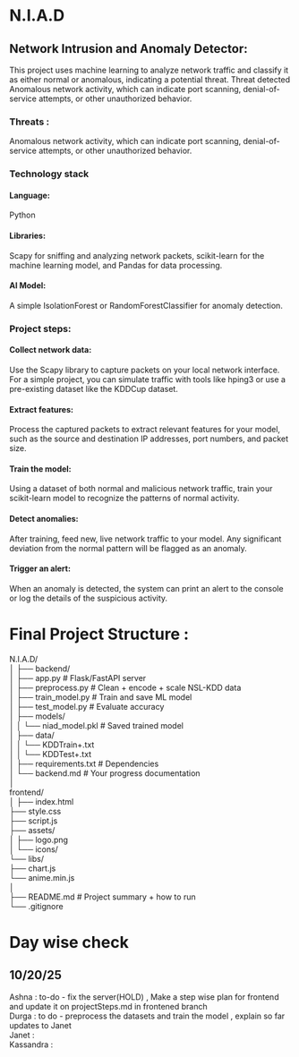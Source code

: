 # N.I.A.D
## Network Intrusion and Anomaly Detector:
This project uses machine learning to analyze network traffic and classify it as either normal or anomalous, indicating a potential threat.  Threat detected Anomalous network activity, which can indicate port scanning, denial-of-service attempts, or other unauthorized behavior. 

### Threats : </br>
Anomalous network activity, which can indicate port scanning, denial-of-service attempts, or other unauthorized behavior. </br>

### Technology stack </br> 
#### Language: 
Python </br> 
#### Libraries: 
Scapy for sniffing and analyzing network packets, scikit-learn for the machine learning model, and Pandas for data processing. </br> 
#### AI Model: 
A simple IsolationForest or RandomForestClassifier for anomaly detection. </br> 

### Project steps: </br> 
#### Collect network data: 
Use the Scapy library to capture packets on your local network interface. For a simple project, you can simulate traffic with tools like hping3 or use a pre-existing dataset like the KDDCup dataset.</br> 
#### Extract features: 
Process the captured packets to extract relevant features for your model, such as the source and destination IP addresses, port numbers, and packet size.</br>
#### Train the model: 
Using a dataset of both normal and malicious network traffic, train your scikit-learn model to recognize the patterns of normal activity.</br>
#### Detect anomalies: 
After training, feed new, live network traffic to your model. Any significant deviation from the normal pattern will be flagged as an anomaly.</br>
#### Trigger an alert: 
When an anomaly is detected, the system can print an alert to the console or log the details of the suspicious activity.</br>

# Final Project Structure : 
N.I.A.D/ </br> 
│
├── backend/ </br> 
│   ├── app.py                # Flask/FastAPI server </br> 
│   ├── preprocess.py         # Clean + encode + scale NSL-KDD data </br> 
│   ├── train_model.py        # Train and save ML model </br> 
│   ├── test_model.py         # Evaluate accuracy</br> 
│   ├── models/</br>
│   │   └── niad_model.pkl    # Saved trained model</br>
│   ├── data/</br>
│   │   └── KDDTrain+.txt</br>
│   │   └── KDDTest+.txt</br>
│   ├── requirements.txt      # Dependencies</br>
│   └── backend.md            # Your progress documentation</br>
│</br>
frontend/ </br>
│
├── index.html  </br>
├── style.css    </br>
├── script.js    </br>
├── assets/      </br>
│   ├── logo.png  </br>
│   └── icons/     </br>
└── libs/ </br> 
    ├── chart.js     </br>
    └── anime.min.js  </br>
│</br>
├── README.md                 # Project summary + how to run</br>
└── .gitignore</br>


# Day wise check 
## 10/20/25 
Ashna : to-do - fix the server(HOLD) , Make a step wise plan for frontend and update it on projectSteps.md in frontened branch </br>
Durga : to do - preprocess the datasets and train the model , explain so far updates to Janet </br>
Janet : </br>
Kassandra : </br>
